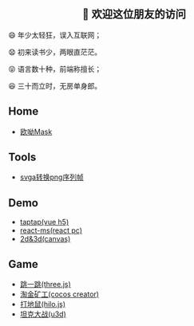 <h2 align="center">👋 欢迎这位朋友的访问</h2>

<p>😄 年少太轻狂，误入互联网；</p>
<p>😧 初来读书少，两眼直茫茫。</p>
<p>😝 语言数十种，前端称擅长；</p>
<p>😆 三十而立时，无房单身郎。</p>


## Home

- [欧呦Mask](https://jsmask.github.io/ouyou/index.html#/)


## Tools

- [svga转换png序列帧](https://jsmask.github.io/svgatopngs/)


## Demo

- [taptap(vue h5)](https://jsmask.github.io/taptap/)
- [react-ms(react pc)](https://jsmask.github.io/react-ms)
- [2d&3d(canvas)](https://github.com/jsmask/JSCanvasTest)


## Game

- [跳一跳(three.js)](https://jsmask.github.io/jump-game/index.html)
- [淘金矿工(cocos creator)](https://jsmask.github.io/gold-miner/)
- [打地鼠(hilo.js)](https://jsmask.github.io/h5game/gopher.html)
- [坦克大战(u3d)](https://github.com/jsmask/Tank)

